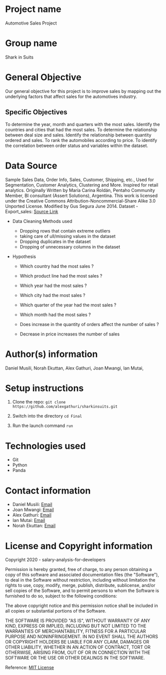 # Project name
Automotive Sales Project

# Group name
Shark in Suits

# General Objective
Our general objective for this project is to improve sales by mapping out the underlying factors that affect sales for the automotives industry.

## Specific Objectives
To determine the year, month and quarters with the most sales.
Identify the countries and cities that had the most sales.
To determine the relationship between deal size and sales.
Identify the relationship between quantity ordered and sales.
To rank the automobiles according to price.
To identify the correlation between order status and variables within the dataset.


# Data Source
Sample Sales Data, Order Info, Sales, Customer, Shipping, etc., Used for Segmentation, Customer Analytics, Clustering and More. Inspired for retail analytics. Originally Written by María Carina Roldán, Pentaho Community Member, BI consultant (Assert Solutions), Argentina. This work is licensed under the Creative Commons Attribution-Noncommercial-Share Alike 3.0 Unported License. Modified by Gus Segura June 2014.
Dataset - Export_sales: [Source Link](https://www.kaggle.com/kyanyoga/sample-sales-data)

* Data Cleaning Methods used
    *  Dropping rows that contain extreme outliers
    *  taking care of ull/missing values in the dataset 
    *  Dropping duplicates in the dataset
    *  Dropping of unnecessary columns in the dataset
   
* Hypothesis
   * Which country had the most sales ? 

    * Which product line had the most sales ? 

    * Which year had the most sales ?

    * Which city had the most sales ?
 
    * Which quarter of the year had the most sales ?

    * Which month had the most sales ?

    * Does increase in the quantity of orders affect the number of sales ?

    * Decrease in price increases the number of sales 



# Author(s) information
Daniel Musili,
Norah Ekuttan,
Alex Gathuri,
Joan Mwangi,
Ian Mutai,


# Setup instructions

1. Clone the repo:
    `git clone https://github.com/alexgathuri/sharkinsuits.git`

1. Switch into the directory
    `cd Final`

1. Run the launch command
    `run`

# Technologies used

* Git
* Python
* Panda




# Contact information
* Daniel Musili: [Email](mailto:danielmusili72@gmail.com)
* Joan Mwangi: [Email](mailto:mjoan1819@gmail.com)
* Alex Gathuri: [Email](mailto:gathurialex4@gmail.com)
* Ian Mutai: [Email](mailto:ianmutai0@gmail.com)
* Norah Ekuttan: [Email](mailto:norahnaroh@gmail.com)


# License and Copyright information

Copyright 2020 - salary-analysis-for-developers

Permission is hereby granted, free of charge, to any person obtaining a copy of this software and associated documentation files (the "Software"), to deal in the Software without restriction, including without limitation the rights to use, copy, modify, merge, publish, distribute, sublicense, and/or sell copies of the Software, and to permit persons to whom the Software is furnished to do so, subject to the following conditions:

The above copyright notice and this permission notice shall be included in all copies or substantial portions of the Software.

THE SOFTWARE IS PROVIDED "AS IS", WITHOUT WARRANTY OF ANY KIND, EXPRESS OR IMPLIED, INCLUDING BUT NOT LIMITED TO THE WARRANTIES OF MERCHANTABILITY, FITNESS FOR A PARTICULAR PURPOSE AND NONINFRINGEMENT. IN NO EVENT SHALL THE AUTHORS OR COPYRIGHT HOLDERS BE LIABLE FOR ANY CLAIM, DAMAGES OR OTHER LIABILITY, WHETHER IN AN ACTION OF CONTRACT, TORT OR OTHERWISE, ARISING FROM, OUT OF OR IN CONNECTION WITH THE SOFTWARE OR THE USE OR OTHER DEALINGS IN THE SOFTWARE.

Reference: [MIT License](https://opensource.org/licenses/MIT)
